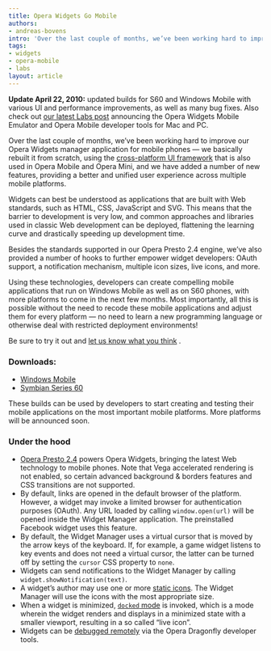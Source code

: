 ```yaml
---
title: Opera Widgets Go Mobile
authors:
- andreas-bovens
intro: 'Over the last couple of months, we’ve been working hard to improve our Mobile Widgets Manager — we basically rebuilt it from scratch, using the cross-platform UI framework that is also used in Opera Mobile and Opera Mini.'
tags:
- widgets
- opera-mobile
- labs
layout: article
---
```


**Update April 22, 2010:** updated builds for S60 and Windows Mobile with various  UI  and performance improvements, as well as many bug fixes. Also check out [our latest Labs post][1] announcing the Opera Widgets Mobile Emulator and Opera Mobile developer tools for Mac and PC.

[1]: http://labs.opera.com/news/2010/04/22/

Over the last couple of months, we’ve been working hard to improve our Opera Widgets manager application for mobile phones — we basically rebuilt it from scratch, using the [cross-platform UI framework][2] that is also used in Opera Mobile and Opera Mini, and we have added a number of new features, providing a better and unified user experience across multiple mobile platforms.

[2]: http://www.opera.com/press/releases/2009/12/10_2/

Widgets can best be understood as applications that are built with Web standards, such as HTML, CSS, JavaScript and SVG. This means that the barrier to development is very low, and common approaches and libraries used in classic Web development can be deployed, flattening the learning curve and drastically speeding up development time.

Besides the standards supported in our Opera Presto 2.4 engine, we’ve also provided a number of hooks to further empower widget developers: OAuth support, a notification mechanism, multiple icon sizes, live icons, and more.

Using these technologies, developers can create compelling mobile applications that run on Windows Mobile as well as on S60 phones, with more platforms to come in the next few months. Most importantly, all this is possible without the need to recode these mobile applications and adjust them for every platform — no need to learn a new programming language or otherwise deal with restricted deployment environments!

Be sure to try it out and [let us know what you think][3] .

[3]: http://my.opera.com/community/forums/forum.dml?id=15948&days=999&z=1

###  Downloads:

- [Windows Mobile][4]
- [Symbian Series 60][5]

[4]: http://www.opera.com/download/get.pl?sub=++++&id=32824&location=270&nothanks=yes
[5]: http://www.opera.com/download/get.pl?sub=++++&id=32825&location=270&nothanks=yes

These builds can be used by developers to start creating and testing their mobile applications on the most important mobile platforms. More platforms will be announced soon.

###  Under the hood

- [Opera Presto 2.4][6] powers Opera Widgets, bringing the latest Web technology to mobile phones. Note that Vega accelerated rendering is not enabled, so certain advanced background & borders features and CSS transitions are not supported.
- By default, links are opened in the default browser of the platform. However, a widget may invoke a limited browser for authentication purposes (OAuth). Any URL loaded by calling `window.open(url)` will be opened inside the Widget Manager application. The preinstalled Facebook widget uses this feature.
- By default, the Widget Manager uses a virtual cursor that is moved by the arrow keys of the keyboard. If, for example, a game widget listens to key events and does not need a virtual cursor, the latter can be turned off by setting the `cursor` CSS property to `none`.
- Widgets can send notifications to the Widget Manager by calling `widget.showNotification(text)`.
- A widget’s author may use one or more [static icons][8]. The Widget Manager will use the icons with the most appropriate size.
- When a widget is minimized, [`docked` mode][9] is invoked, which is a mode wherein the widget renders and displays in a minimized state with a smaller viewport, resulting in a so called “live icon”.
- Widgets can be [debugged remotely][10] via the Opera Dragonfly developer tools.

[6]: http://www.opera.com/docs/specs/presto24/
[8]: /articles/opera-widgets-specification-fourth-ed/#xml_icon
[9]: /articles/opera-widgets-specification-fourth-ed/#widget_modes
[10]: /articles/remote-debugging-with-opera-dragonfly/